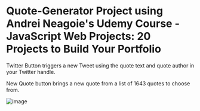 # Quote-Generator Project using Andrei Neagoie's Udemy Course - JavaScript Web Projects: 20 Projects to Build Your Portfolio

Twitter Button triggers a new Tweet using the quote text and quote author in your Twitter handle.

New Quote button brings a new quote from a list of 1643 quotes to choose from. 

![image](https://user-images.githubusercontent.com/70855859/146427079-90b8b332-b037-48fb-ad93-90d7c525bcce.png)
